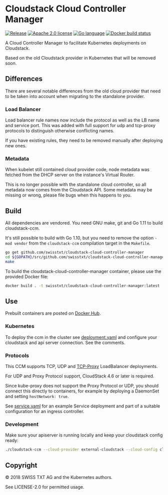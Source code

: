 # Cloudstack Cloud Controller Manager

[![](https://img.shields.io/github/release/swisstxt/cloudstack-cloud-controller-manager.svg?style=flat-square "Release")](https://github.com/swisstxt/cloudstack-cloud-controller-manager/releases)
[![](https://img.shields.io/badge/license-Apache%202.0-blue.svg?style=flat-square "Apache 2.0 license")](/LICENSE-2.0)
[![](https://img.shields.io/badge/language-Go-%235adaff.svg?style=flat-square "Go language")](https://golang.org)
[![](https://img.shields.io/docker/build/swisstxt/cloudstack-cloud-controller-manager.svg?style=flat-square "Docker build status")](https://hub.docker.com/r/swisstxt/cloudstack-cloud-controller-manager/)

A Cloud Controller Manager to facilitate Kubernetes deployments on Cloudstack.

Based on the old Cloudstack provider in Kubernetes that will be removed soon.

## Differences

There are several notable differences from the old cloud provider that need to be taken into
account when migrating to the standalone provider.

### Load Balancer

Load balancer rule names now include the protocol as well as the LB name and service port.
This was added with full support for udp and tcp-proxy protocols to distinguish otherwise conflicting names.

If you have existing rules, they need to be removed manually after deploying new ones.

### Metadata

When kubelet still contained cloud provider code, node metadata was fetched from the DHCP
server on the instance's Virtual Router.

This is no longer possible with the standalone cloud controller, so all metadata now comes from
the Cloudstack API. Some metadata may be missing or wrong, please file bugs when this happens to you.

## Build

All dependencies are vendored.
You need GNU make, git and Go 1.11 to build cloudstack-ccm.

It's still possible to build with Go 1.10, but you need to remove the option `-mod vendor` from the
`cloudstack-ccm` compilation target in the `Makefile`.

```bash
go get github.com/swisstxt/cloudstack-cloud-controller-manager
cd ${GOPATH}/src/github.com/swisstxt/cloudstack-cloud-controller-manager
make
```

To build the cloudstack-cloud-controller-manager container, please use the provided Docker file:

```bash
docker build . -t swisstxt/cloudstack-cloud-controller-manager:latest
```

## Use

Prebuilt containers are posted on [Docker Hub](https://hub.docker.com/r/swisstxt/cloudstack-cloud-controller-manager).

### Kubernetes

To deploy the ccm in the cluster see [deployment.yaml](/deployment.yaml) and configure your cloudstack and api server connection. See the comments.

### Protocols

This CCM supports TCP, UDP and [TCP-Proxy](https://www.haproxy.org/download/1.8/doc/proxy-protocol.txt)
LoadBalancer deployments.

For UDP and Proxy Protocol support, CloudStack 4.6 or later is required.

Since kube-proxy does not support the Proxy Protocol or UDP, you should connect this
directly to containers, for example by deploying a DaemonSet and setting `hostNetwork: true`.

See [service.yaml](/service.yaml) for an example Service deployment and part
of a suitable configuration for an ingress controller.

### Development

Make sure your apiserver is running locally and keep your cloudstack config ready:

```bash
./cloudstack-ccm --cloud-provider external-cloudstack --cloud-config cloud.config --master localhost
```

## Copyright

© 2018 SWISS TXT AG and the Kubernetes authors.

See LICENSE-2.0 for permitted usage.

